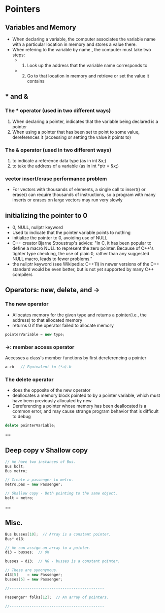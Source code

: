 # Pointers

## Variables and Memory

- When declaring a variable, the computer associates the variable name with a particular location in memory and stores a value there.
- When refering to the variable by name , the computer must take two steps:
    + 1. Look up the address that the variable name corresponds to
    + 2. Go to that location in memory and retrieve or set the value it contains

## * and &

### The * operator (used in two different ways)
1. When declaring a pointer, indicates that the variable being declared is a pointer
2. When using a pointer that has been set to point to some value, dereferences it (accessing or setting the value it points to)

### The & operator (used in two different ways)
1. to indicate a reference data type (as in int &x;)
2. to take the address of a variable (as in int *ptr = &x;)

### vector insert/erase performance problem

- For vectors with thousands of elements, a single call to insert() or erase() can require thousands of instructions, so a program with many inserts or erases on large vectors may run very slowly

## initializing the pointer to 0
- 0, NULL, nullptr keyword
- Used to indicate that the pointer variable points to nothing
- initialize the pointer to 0, avoiding use of NULL
- C++ creator Bjarne Stroustrup's advice: "In C, it has been popular to define a macro NULL to represent the zero pointer. Because of C++'s tighter type checking, the use of plain 0, rather than any suggested NULL macro, leads to fewer problems."
- the nullptr keyword (see Wikipedia: C++11) in newer versions of the C++ standard would be even better, but is not yet supported by many C++ compilers

## Operators: new, delete, and ->

### The new operator
- Allocates memory for the given type and returns a pointer(i.e., the address) to that allocated memory
- returns 0 if the operator failed to allocate memory

```cpp
pointerVariable = new type;
```

### ->: member access operator

Accesses a class's member functions by first dereferencing a pointer

```cpp
a->b   // Equivalent to (*a).b
```

### The delete operator
- does the opposite of the new operator
- deallocates a memory block pointed to by a pointer variable, which must have been previously allocated by new
- Dereferencing a pointer whose memory has been deallocated is a common error, and may cause strange program behavior that is difficult to debug

```cpp
delete pointerVariable;
```

==

## Deep copy v Shallow copy

```cpp
// We have two instances of Bus.
Bus bolt;
Bus metro;

// Create a passenger to metro.
metro.pas = new Passenger;

// Shallow copy - Both pointing to the same object.
bolt = metro;
```

==

## Misc.

```cpp
Bus busses[10];  // Array is a constant pointer.
Bus* d13;

// We can assign an array to a pointer.
d13 = busses;  // OK

busses = d13;  // NG - busses is a constant pointer.

// These are synonymous.
d13[5]    = new Passenger;
busses[5] = new Passenger;

//-------------------------------------------

Passenger* folks[12];  // An array of pointers.

//-------------------------------------------
```







